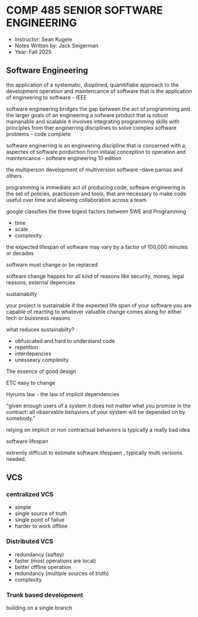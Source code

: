 # COMP 485 SENIOR SOFTWARE ENGINEERING

- Instructor: Sean Kugele
- Notes Written by: Jack Seigerman
- Year: Fall 2025



## Software Engineering

the application of a systematic, disiplined, quanitifiabe approach to the development operation and maintencance of software that is the application of engineering to software - IEEE

software engineering bridges the gap between the act of programming and the larger goals of an engineering a sofware product that is robust mainanable and scalable it involves integrating programming skills with principles from ther enginerring disciplines to solve complex software problems - code complete 

software enginerring is an engineering discipline that is concerned with a; aspectes of software porduction from initaial conception to operation and maintencance - softeare engineering 10 edition

the multiperson development of multiversion software -dave parnas and others

programming is immediate act of producing code, softeare engineering is the set of policies, practicesm and tools, that are necessary to make code useful over time and allowing collaboration across a team

google classifies the three bigest factors between SWE and Programming

- time
- scale
- complexity

the expected lifespan of software may vary by a factor of 100,000 minutes or decades

software must change or be replaced

softeare change happes for all kind of reasons
like security, money, legal reasons, external depencies

sustainabilty

your project is sustainable if the expexted life span of your software you are capable of reacting to whatever valuable change comes along for either tech or buissness reasons

what reduces sustainabilty?

- obfuscated and hard to understand code
- repetition
- interdepencies
- unesseary complexity

The essence of good design 

ETC easy to change


Hyrums law - the law of implicit dependencies

"given enough users of a system it does not matter what you promise in the contract: all observable behaviors of your system will be depended on by somebody."

relying on implicit or non contractual behaviors is typically a really bad idea

software lifespan

extremly difficult to estimate software lifespaen , typically multi versions needed.

## VCS

### centralized VCS

- simple
- single source of truth
- single point of failue
- harder to work offline

### Distributed VCS

- redundancy (saftey)
- faster (most operations are local)
- better offline operation
- redundancy (multiple sources of truth)
- complexity

### Trunk based development

building on a single branch

